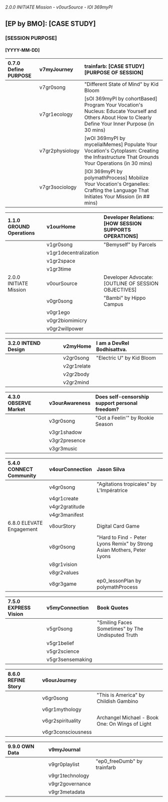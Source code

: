 ###### 2.0.0 INITIATE Mission - v0ourSource - lOl 369myPI
## [EP by BMO]: [CASE STUDY]
### [SESSION PURPOSE]
#### [YYYY-MM-DD]

| 0.7.0 Define PURPOSE | v7myJourney | trainfarb: [CASE STUDY] [PURPOSE OF SESSION] |
|:-------------|:-----|:-----------|
|  |  v7gr0song | "Different State of Mind" by Kid Bloom |
|  |  v7gr1ecology | [sOl 369myPI by cohortBased] Program Your Vocation's Nucleus: Educate Yourself and Others About How to Clearly Define Your Inner Purpose (in 30 mins)  |
|  |  v7gr2physiology | [wOl 369myPI by mycelialMemes] Populate Your Vocation's Cytoplasm: Creating the Infrastructure That Grounds Your Operations (in 30 mins) |
|  |  v7gr3sociology | [lOl 369myPI by polymathProcess] Mobilize Your Vocation's Organelles: Crafting the Language That Initiates Your Mission (in ## mins) |

| 1.1.0 GROUND Operations | v1ourHome | Developer Relations: [HOW SESSION SUPPORTS OPERATIONS] |
|:-------------|:-----|:-----------|
|  |  v1gr0song | "Bemyself" by Parcels |
|  |  v1gr1decentralization |         |
|  |  v1gr2space |         |
|  |  v1gr3time |         |
| 2.0.0 INITIATE Mission | v0ourSource | Developer Advocate: [OUTLINE OF SESSION OBJECTIVES] |
|  |  v0gr0song | "Bambi" by Hippo Campus |
|  |  v0gr1ego |        |
|  |  v0gr2biomimicry |         |
|  |  v0gr2willpower |  |

| 3.2.0 INTEND Design | v2myHome | I am a DevRel Bodhisattva. |
|:-------------|:-----|:-----------|
|  |  v2gr0song | "Electric U" by Kid Bloom |
|  |  v2gr1relate |        |
|  |  v2gr2body |         |
|  |  v2gr2mind |         |

| 4.3.0 OBSERVE Market | v3ourAwareness | Does self-censorship support personal freedom? |
|:-------------|:-----|:-----------|
|  |  v3gr0song | "Got a Feelin'" by Rookie Season |
|  |  v3gr1shadow |        |
|  |  v3gr2presence |         |
|  |  v3gr3music |         |

| 5.4.0 CONNECT Community | v4ourConnection | Jason Silva |
|:-------------|:-----|:-----------|
|  |  v4gr0song | "Agitations tropicales" by L'Impératrice |
|  |  v4gr1create |        |
|  |  v4gr2gratitude |         |
|  |  v4gr3manifest |         |
| 6.8.0 ELEVATE Engagement | v8ourStory | Digital Card Game |
|  |  v8gr0song | "Hard to Find - Peter Lyons Remix" by Strong Asian Mothers, Peter Lyons |
|  |  v8gr1vision |        |
|  |  v8gr2values |         |
|  |  v8gr3game | ep0_lessonPlan by polymathProcess |

| 7.5.0 EXPRESS Vision | v5myConnection | Book Quotes |
|:-------------|:-----|:-----------|
|  |  v5gr0song | "Smiling Faces Sometimes" by The Undisputed Truth |
|  |  v5gr1belief |        |
|  |  v5gr2science |         |
|  |  v5gr3sensemaking |         |

| 8.6.0 REFINE Story | v6ourJourney |  |
|:-------------|:-----|:-----------|
|  |  v6gr0song | "This is America" by Childish Gambino |
|  |  v6gr1mythology |        |
|  |  v6gr2spirituality | Archangel Michael - Book One: On Wings of Light |
|  |  v6gr3consciousness |         |

| 9.9.0 OWN Data | v9myJournal |  |
|:-------------|:-----|:-----------|
|  |  v9gr0playlist | "ep0_freeDumb" by trainfarb |
|  |  v9gr1technology |        |
|  |  v9gr2governance |         |
|  |  v9gr3metadata |         |
